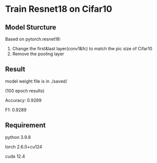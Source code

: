 # Train Resnet18 on Cifar10

## Model Sturcture
Based on pytorch.resnet18:
1. Change the first&last layer(conv1&fc) to match the pic size of Cifar10
2. Remove the pooling layer

## Result
model weight file is in ./saved/

(100 epoch results)

Accuracy: 0.9289

F1: 0.9289

## Requirement
python  3.9.8

torch   2.6.0+cu124

cuda    12.4